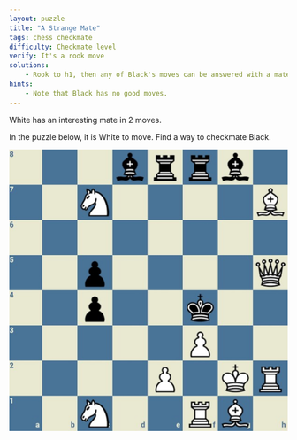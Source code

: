 ```yaml
---
layout: puzzle
title: "A Strange Mate"
tags: chess checkmate
difficulty: Checkmate level
verify: It's a rook move
solutions:
    - Rook to h1, then any of Black's moves can be answered with a mate.
hints:
    - Note that Black has no good moves.
---
```


White has an interesting mate in 2 moves.
<!--more-->

In the puzzle below, it is White to move. Find a way to checkmate Black.

![test image](/assets/chess_mate_in_2.png)
